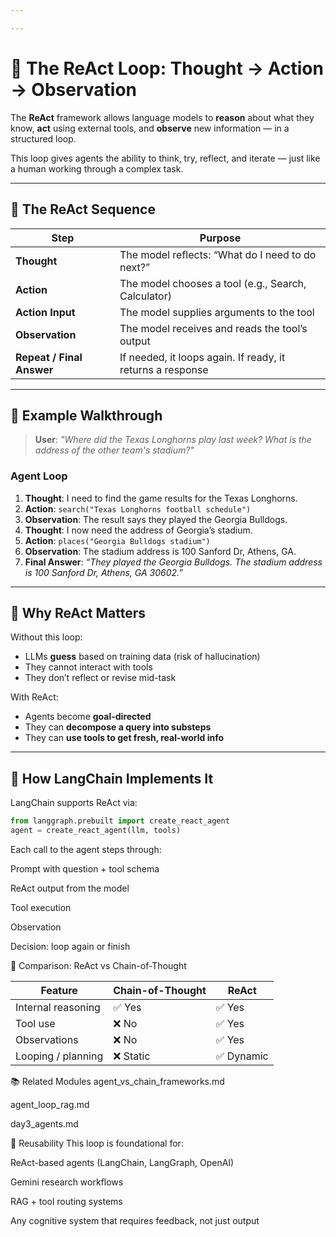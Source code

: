 ```yaml
---

---
```


# 🧠 The ReAct Loop: Thought → Action → Observation

The **ReAct** framework allows language models to **reason** about what they know, **act** using external tools, and **observe** new information — in a structured loop.

This loop gives agents the ability to think, try, reflect, and iterate — just like a human working through a complex task.

---

## 🔄 The ReAct Sequence

| Step            | Purpose |
|------------------|---------|
| **Thought**      | The model reflects: “What do I need to do next?” |
| **Action**       | The model chooses a tool (e.g., Search, Calculator) |
| **Action Input** | The model supplies arguments to the tool |
| **Observation**  | The model receives and reads the tool’s output |
| **Repeat / Final Answer** | If needed, it loops again. If ready, it returns a response |

---

## 📌 Example Walkthrough

> **User**: _"Where did the Texas Longhorns play last week? What is the address of the other team's stadium?"_

### Agent Loop

1. **Thought**: I need to find the game results for the Texas Longhorns.
2. **Action**: `search("Texas Longhorns football schedule")`
3. **Observation**: The result says they played the Georgia Bulldogs.
4. **Thought**: I now need the address of Georgia’s stadium.
5. **Action**: `places("Georgia Bulldogs stadium")`
6. **Observation**: The stadium address is 100 Sanford Dr, Athens, GA.
7. **Final Answer**: _“They played the Georgia Bulldogs. The stadium address is 100 Sanford Dr, Athens, GA 30602.”_

---

## 🎯 Why ReAct Matters

Without this loop:
- LLMs **guess** based on training data (risk of hallucination)
- They cannot interact with tools
- They don’t reflect or revise mid-task

With ReAct:
- Agents become **goal-directed**
- They can **decompose a query into substeps**
- They can **use tools to get fresh, real-world info**

---

## 🔧 How LangChain Implements It

LangChain supports ReAct via:

```python
from langgraph.prebuilt import create_react_agent
agent = create_react_agent(llm, tools)
```
Each call to the agent steps through:

Prompt with question + tool schema

ReAct output from the model

Tool execution

Observation

Decision: loop again or finish

🧠 Comparison: ReAct vs Chain-of-Thought

| **Feature**        | **Chain-of-Thought** | **ReAct** |
| ------------------ | -------------------- | --------- |
| Internal reasoning | ✅ Yes                | ✅ Yes     |
| Tool use           | ❌ No                 | ✅ Yes     |
| Observations       | ❌ No                 | ✅ Yes     |
| Looping / planning | ❌ Static             | ✅ Dynamic |


📚 Related Modules
agent_vs_chain_frameworks.md

agent_loop_rag.md

day3_agents.md

🔁 Reusability
This loop is foundational for:

ReAct-based agents (LangChain, LangGraph, OpenAI)

Gemini research workflows

RAG + tool routing systems

Any cognitive system that requires feedback, not just output


